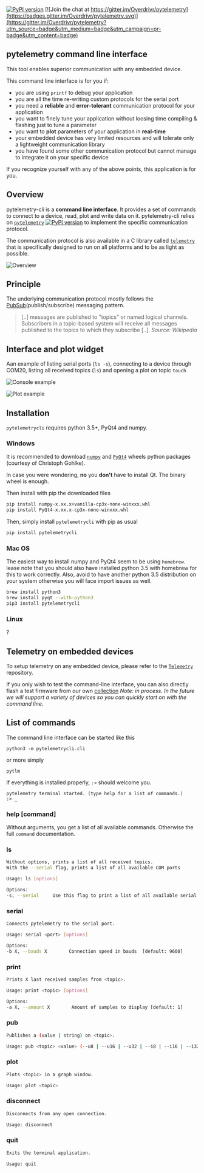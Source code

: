 [![PyPI version](https://badge.fury.io/py/pytelemetrycli.svg)](https://badge.fury.io/py/pytelemetrycli) [![Join the chat at https://gitter.im/Overdrivr/pytelemetry](https://badges.gitter.im/Overdrivr/pytelemetry.svg)](https://gitter.im/Overdrivr/pytelemetry?utm_source=badge&utm_medium=badge&utm_campaign=pr-badge&utm_content=badge)

## pytelemetry command line interface

This tool enables superior communication with any embedded device.

This command line interface is for you if:

* you are using `printf` to debug your application
* you are all the time re-writing custom protocols for the serial port
* you need a **reliable** and **error-tolerant** communication protocol for your application
* you want to finely tune your application without loosing time compiling & flashing just to tune a parameter
* you want to **plot** parameters of your application in **real-time**
* your embedded device has very limited resources and will tolerate only a lightweight communication library
* you have found some other communication protocol but cannot manage to integrate it on your specific device

If you recognize yourself with any of the above points, this application is for you.

## Overview
pytelemetry-cli is a **command line interface**. It provides a set of commands to connect to a device, read, plot and write data on it.
pytelemetry-cli relies on [`pytelemetry`](https://github.com/Overdrivr/pytelemetry)
[![PyPI version](https://badge.fury.io/py/pytelemetry.svg)](https://badge.fury.io/py/pytelemetry)
to implement the specific communication protocol.

The communication protocol is also available in a C library called [`telemetry`](https://github.com/Overdrivr/pytelemetry)
 that is specifically designed to run on all platforms and to be as light as possible.

![Overview](https://raw.githubusercontent.com/Overdrivr/pytelemetrycli/master/overview.png)

## Principle
The underlying communication protocol mostly follows the [PubSub](https://en.wikipedia.org/wiki/Publish%E2%80%93subscribe_pattern)(publish/subscribe) messaging pattern.

> [..] messages are published to "topics" or named logical channels. Subscribers in a topic-based system will receive all messages published to
> the topics to which they subscribe [..].
> *Source: Wikipedia*

## Interface and plot widget
Aan example of listing serial ports (`ls -s`), connecting to a device through COM20, listing all received topics (`ls`) and opening a plot on topic `touch`

![Console example](https://raw.githubusercontent.com/Overdrivr/pytelemetrycli/master/console.png)

![Plot example](https://raw.githubusercontent.com/Overdrivr/pytelemetrycli/master/graph.png)


## Installation
`pytelemetrycli` requires python 3.5+, PyQt4 and numpy.

### Windows
It is recommended to download [`numpy`](http://www.lfd.uci.edu/~gohlke/pythonlibs/#numpy) and [`PyQt4`](http://www.lfd.uci.edu/~gohlke/pythonlibs/#pyqt4) wheels python packages (courtesy of Christoph Gohlke).

In case you were wondering, **no** you **don't** have to install Qt. The binary wheel is enough.

Then install with pip the downloaded files

```bash
pip install numpy-x.xx.x+vanilla-cp3x-none-winxxx.whl
pip install PyQt4-x.xx.x-cp3x-none-winxxx.whl
```

Then, simply install `pytelemetrycli` with pip as usual

```bash
pip install pytelemetrycli
```

### Mac OS
The easiest way to install numpy and PyQt4 seem to be using `homebrew`.
lease note that you should also have installed python 3.5 with homebrew for this to work correctly.
Also, avoid to have another python 3.5 distribution on your system otherwise you will face import issues as well.

```bash
brew install python3
brew install pyqt --with-python3
pip3 install pytelemetrycli
```

### Linux

?

## Telemetry on embedded devices
To setup telemetry on any embedded device, please refer to the [`Telemetry`](https://github.com/Overdrivr/Telemetry) repository.

If you only wish to test the command-line interface, you can also directly flash a test firmware from our own [collection](#)
*Note: in process. In the future we will support a variety of devices so you can quickly start on with the command line.*

## List of commands
The command line interface can be started like this
```
python3 -m pytelemetrycli.cli
```
or more simply
```
pytlm
```
If everything is installed properly, `:>` should welcome you.
```
pytelemetry terminal started. (type help for a list of commands.)
:> _
```

### help [command]
Without arguments, you get a list of all available commands. Otherwise the full `command` documentation.

### ls
```bash
Without options, prints a list of all received topics.
With the --serial flag, prints a list of all available COM ports

Usage: ls [options]

Options:
-s, --serial     Use this flag to print a list of all available serial ports
```

### serial
```bash
Connects pytelemetry to the serial port.

Usage: serial <port> [options]

Options:
-b X, --bauds X        Connection speed in bauds  [default: 9600]
```

### print
```bash
Prints X last received samples from <topic>.

Usage: print <topic> [options]

Options:
-a X, --amount X        Amount of samples to display [default: 1]
```

### pub
```bash
Publishes a (value | string) on <topic>.

Usage: pub <topic> <value> (--u8 | --u16 | --u32 | --i8 | --i16 | --i32 | --f32 | --s)
```

### plot
```bash
Plots <topic> in a graph window.

Usage: plot <topic>
```

### disconnect
```bash
Disconnects from any open connection.

Usage: disconnect
```

### quit
```bash
Exits the terminal application.

Usage: quit
```
